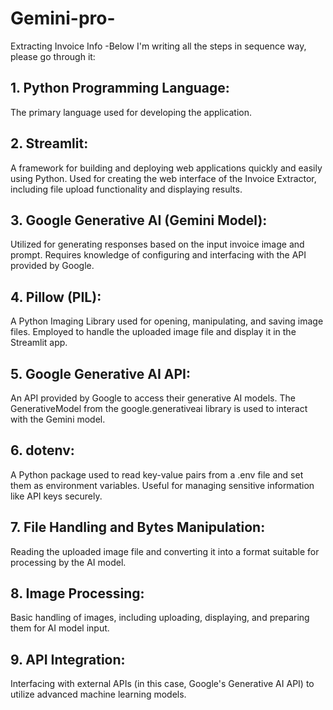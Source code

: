 # Gemini-pro-
Extracting Invoice Info
-Below I'm writing all the steps in sequence way, please go through it:
## 1. Python Programming Language:
The primary language used for developing the application.
## 2. Streamlit:
A framework for building and deploying web applications quickly and easily using Python.
Used for creating the web interface of the Invoice Extractor, including file upload functionality and displaying results.
## 3. Google Generative AI (Gemini Model):
Utilized for generating responses based on the input invoice image and prompt.
Requires knowledge of configuring and interfacing with the API provided by Google.
## 4. Pillow (PIL):
A Python Imaging Library used for opening, manipulating, and saving image files.
Employed to handle the uploaded image file and display it in the Streamlit app.
## 5. Google Generative AI API:
An API provided by Google to access their generative AI models.
The GenerativeModel from the google.generativeai library is used to interact with the Gemini model.
## 6. dotenv:
A Python package used to read key-value pairs from a .env file and set them as environment variables.
Useful for managing sensitive information like API keys securely.
## 7. File Handling and Bytes Manipulation:
Reading the uploaded image file and converting it into a format suitable for processing by the AI model.
## 8. Image Processing:
Basic handling of images, including uploading, displaying, and preparing them for AI model input.
## 9. API Integration:
Interfacing with external APIs (in this case, Google's Generative AI API) to utilize advanced machine learning models.
